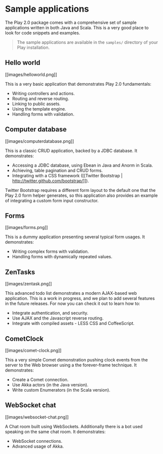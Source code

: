 # Sample applications

The Play 2.0 package comes with a comprehensive set of sample applications written in both Java and Scala. This is a very good place to look for code snippets and examples.

> The sample applications are available in the `samples/` directory of your Play installation.

## Hello world

[[images/helloworld.png]]

This is a very basic application that demonstrates Play 2.0 fundamentals:

- Writing controllers and actions.
- Routing and reverse routing.
- Linking to public assets.
- Using the template engine.
- Handling forms with validation.

## Computer database

[[images/computerdatabase.png]]

This is a classic CRUD application, backed by a JDBC database. It demonstrates:

- Accessing a JDBC database, using Ebean in Java and Anorm in Scala.
- Achieving, table pagination and CRUD forms.
- Integrating with a CSS framework ([[Twitter Bootstrap | http://twitter.github.com/bootstrap/]]).

Twitter Bootstrap requires a different form layout to the default one that the Play 2.0 form helper generates, so this application also provides an example of integrating a custom form input constructor.

## Forms

[[images/forms.png]]

This is a dummy application presenting several typical form usages. It demonstrates: 

- Writing complex forms with validation.
- Handling forms with dynamically repeated values.

## ZenTasks

[[images/zentask.png]]

This advanced todo list demonstrates a modern AJAX-based web application. This is a work in progress, and we plan to add several features in the future releases. For now you can check it out to learn how to:

- Integrate authentication, and security.
- Use AJAX and the Javascript reverse routing.
- Integrate with compiled assets - LESS CSS and CoffeeScript.

## CometClock

[[images/comet-clock.png]]

This a very simple Comet demonstration pushing clock events from the server to the Web browser using a the forever-frame technique. It demonstrates: 

- Create a Comet connection.
- Use Akka actors (in the Java version).
- Write custom Enumerators (in the Scala version).

## WebSocket chat

[[images/websocket-chat.png]]

A Chat room built using WebSockets. Additionally there is a bot used speaking on the same chat room. It demonstrates:

- WebSocket connections.
- Advanced usage of Akka.